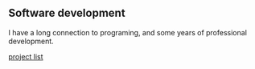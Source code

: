 ## Software development

I have a long connection to programing, and some years of professional development.


[project list](#/projects/dev_project_list)
